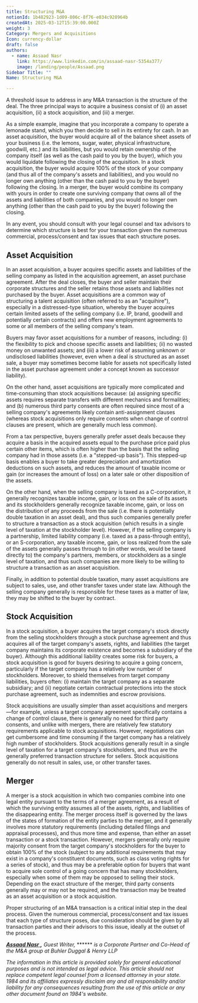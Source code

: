```yaml
---
title: Structuring M&A
notionId: 1b482923-1d09-806c-8f76-e034c928964b
createdAt: 2025-03-12T15:39:00.000Z
weight: 3
Category: Mergers and Acquisitions
Icon: currency-dollar
draft: false
authors:
  - name: Assaad Nasr
    link: https://www.linkedin.com/in/assaad-nasr-5354a377/
    image: /landing/people/Assaad.png
Sidebar Title: ""
Name: Structuring M&A

---
```




A threshold issue to address in any M&A transaction is the structure of the deal. The three principal ways to acquire a business consist of (i) an asset acquisition, (ii) a stock acquisition, and (iii) a merger.

As a simple example, imagine that you incorporate a company to operate a lemonade stand, which you then decide to sell in its entirety for cash. In an asset acquisition, the buyer would acquire all of the balance sheet assets of your business (i.e. the lemons, sugar, water, physical infrastructure, goodwill, etc.) and its liabilities, but you would retain ownership of the company itself (as well as the cash paid to you by the buyer), which you would liquidate following the closing of the acquisition. In a stock acquisition, the buyer would acquire 100% of the stock of your company (and thus all of the company's assets and liabilities), and you would no longer own anything (other than the cash paid to you by the buyer) following the closing. In a merger, the buyer would combine its company with yours in order to create one surviving company that owns all of the assets and liabilities of both companies, and you would no longer own anything (other than the cash paid to you by the buyer) following the closing.

In any event, you should consult with your legal counsel and tax advisors to determine which structure is best for your transaction given the numerous commercial, process/consent and tax issues that each structure poses.

## Asset Acquisition


In an asset acquisition, a buyer acquires specific assets and liabilities of the selling company as listed in the acquisition agreement, an asset purchase agreement. After the deal closes, the buyer and seller maintain their corporate structures and the seller retains those assets and liabilities not purchased by the buyer. Asset acquisitions are a common way of structuring a talent acquisition (often referred to as an "acquihire"), especially in a distressed-type situation, whereby the buyer acquires certain limited assets of the selling company (i.e. IP, brand, goodwill and potentially certain contracts) and offers new employment agreements to some or all members of the selling company's team.

Buyers may favor asset acquisitions for a number of reasons, including: (i) the flexibility to pick and choose specific assets and liabilities; (ii) no wasted money on unwanted assets; and (iii) a lower risk of assuming unknown or undisclosed liabilities (however, even when a deal is structured as an asset sale, a buyer may sometimes become liable for assets not specifically listed in the asset purchase agreement under a concept known as successor liability). 

On the other hand, asset acquisitions are typically more complicated and time-consuming than stock acquisitions because: (a) assigning specific assets requires separate transfers with different mechanics and formalities; and (b) numerous third party consents are often required since most of a selling company's agreements likely contain anti-assignment clauses (whereas stock acquisitions only require consents when change of control clauses are present, which are generally much less common). 

From a tax perspective, buyers generally prefer asset deals because they acquire a basis in the acquired assets equal to the purchase price paid plus certain other items, which is often higher than the basis that the selling company had in those assets (i.e. a "stepped-up basis"). This stepped-up basis enables a buyer to take greater depreciation and amortization deductions on such assets, and reduces the amount of taxable income or gain (or increases the amount of loss) on a later sale or other disposition of the assets. 

On the other hand, when the selling company is taxed as a C-corporation, it generally recognizes taxable income, gain, or loss on the sale of its assets and its stockholders generally recognize taxable income, gain, or loss on the distribution of any proceeds from the sale (i.e. there is potentially double taxation in an asset deal), and thus such companies generally prefer to structure a transaction as a stock acquisition (which results in a single level of taxation at the stockholder level). However, if the selling company is a partnership, limited liability company (i.e. taxed as a pass-through entity), or an S-corporation, any taxable income, gain, or loss realized from the sale of the assets generally passes through to (in other words, would be taxed directly to) the company's partners, members, or stockholders as a single level of taxation, and thus such companies are more likely to be willing to structure a transaction as an asset acquisition. 

Finally, in addition to potential double taxation, many asset acquisitions are subject to sales, use, and other transfer taxes under state law. Although the selling company generally is responsible for these taxes as a matter of law, they may be shifted to the buyer by contract.

## Stock Acquisition


In a stock acquisition, a buyer acquires the target company's stock directly from the selling stockholders through a stock purchase agreement and thus acquires all of the target company's assets, rights, and liabilities (the target company maintains its corporate existence and becomes a subsidiary of the buyer). Although this additional liability creates some risk for buyers, a stock acquisition is good for buyers desiring to acquire a going concern, particularly if the target company has a relatively low number of stockholders. Moreover, to shield themselves from target company liabilities, buyers often: (i) maintain the target company as a separate subsidiary; and (ii) negotiate certain contractual protections into the stock purchase agreement, such as indemnities and escrow provisions. 

Stock acquisitions are usually simpler than asset acquisitions and mergers—for example, unless a target company agreement specifically contains a change of control clause, there is generally no need for third party consents, and unlike with mergers, there are relatively few statutory requirements applicable to stock acquisitions. However, negotiations can get cumbersome and time consuming if the target company has a relatively high number of stockholders. Stock acquisitions generally result in a single level of taxation for a target company's stockholders, and thus are the generally preferred transaction structure for sellers. Stock acquisitions generally do not result in sales, use, or other transfer taxes.

## Merger


A merger is a stock acquisition in which two companies combine into one legal entity pursuant to the terms of a merger agreement, as a result of which the surviving entity assumes all of the assets, rights, and liabilities of the disappearing entity. The merger process itself is governed by the laws of the states of formation of the entity parties to the merger, and it generally involves more statutory requirements (including detailed filings and appraisal processes), and thus more time and expense, than either an asset transaction or a stock transaction. However, mergers generally only require majority consent from the target company's stockholders for the buyer to obtain 100% of the stock (subject to any additional requirements that may exist in a company's constituent documents, such as class voting rights for a series of stock), and thus may be a preferable option for buyers that want to acquire sole control of a going concern that has many stockholders, especially when some of them may be opposed to selling their stock. Depending on the exact structure of the merger, third party consents generally may or may not be required, and the transaction may be treated as an asset acquisition or a stock acquisition.

Proper structuring of an M&A transaction is a critical initial step in the deal process. Given the numerous commercial, process/consent and tax issues that each type of structure poses, due consideration should be given by all transaction parties and their advisors to this issue, ideally at the outset of the process.

[ ***Assaad Nasr*** ](https://www.linkedin.com/in/assaad-nasr-5354a377/) ***,***  *Guest Writer,*  ******  *is a Corporate Partner and Co-Head of the M&A group at Buhler Duggal & Henry LLP* 

 *The information in this article is provided solely for general educational purposes and is not intended as legal advice. This article should not replace competent legal counsel from a licensed attorney in your state. 1984 and its affiliates expressly disclaim any and all responsibility and/or liability for any consequences resulting from the use of this article or any other document found on 1984's website.* 
